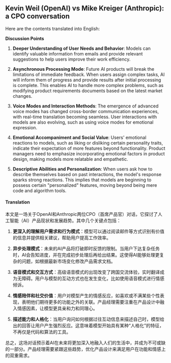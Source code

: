 ## Kevin Weil (OpenAI) vs Mike Kreiger (Anthropic): a CPO conversation

Here are the contents translated into English:

**Discussion Points**

1. **Deeper Understanding of User Needs and Behavior**: Models can identify valuable information from emails and provide relevant suggestions to help users improve their work efficiency.

2. **Asynchronous Processing Mode**: Future AI products will break the limitations of immediate feedback. When users assign complex tasks, AI will inform them of progress and provide results after initial processing is complete. This enables AI to handle more complex problems, such as modifying product requirements documents based on the latest market changes.

3. **Voice Modes and Interaction Methods**: The emergence of advanced voice modes has changed cross-border communication experiences, with real-time translation becoming seamless. User interactions with models are also evolving, such as using voice modes for emotional expression.

4. **Emotional Accompaniment and Social Value**: Users' emotional reactions to models, such as liking or disliking certain personality traits, indicate their expectation of more features beyond functionality. Product managers need to emphasize incorporating emotional factors in product design, making models more relatable and empathetic.

5. **Descriptive Abilities and Personalization**: When users ask how to describe themselves based on past interactions, the model's response sparks strong reactions. This implies that models are beginning to possess certain "personalized" features, moving beyond being mere code and algorithm tools.

#### Translation 

本文是一场关于OpenAI和Anthropic两位CPO（首席产品官）对话，它探讨了人工智能（AI）产品现状和发展趋势。其中几个关键点包括：

1. **更深入的理解用户需求和行为模式**：模型可以通过阅读邮件等方式识别有价值的信息并提供相关建议，帮助用户提高工作效率。

2. **异步处理模式**：未来的AI产品将打破即时反馈的限制。当用户下达复杂任务时，AI会告知进度，并在完成初步处理后再给出结果。这使得AI能够处理更复杂的问题，如根据最新市场变化修改产品需求文档。

3. **语音模式和交互方式**：高级语音模式的出现改变了跨国交流体验，实时翻译成为无障碍。用户与模型的互动方式也在发生变化，比如使用语音模式进行情感倾诉。

4. **情感陪伴和社交价值**：用户对模型产生的情感反应，如喜欢或不满某些个性表现，表明他们期待更多的功能之外的关联。产品经理需要注重在产品设计中融入情感因素，让模型更具亲和力和同理心。

5. **描述能力和人格化**：当用户询问如何根据过往互动信息来描述自己时，模型给出的回答让用户产生强烈反应。这意味着模型开始具有某种“人格化”的特征，不再仅是代码和算法的工具。

总之，这场对话预示着AI在未来将更加深入地融入人们的生活中，并成为不可或缺的一部分。产品经理需要紧跟这些趋势，优化产品设计来满足用户在功能和情感上的双重需求。